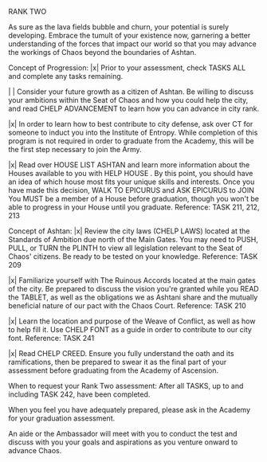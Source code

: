 RANK TWO

As sure as the lava fields bubble and churn, your potential is surely
developing. Embrace the tumult of your existence now, garnering a better
understanding of the forces that impact our world so that you may
advance the workings of Chaos beyond the boundaries of Ashtan.

Concept of Progression:
|x| Prior to your assessment, check TASKS ALL and complete any tasks
remaining.

| | Consider your future growth as a citizen of Ashtan. Be willing to
discuss your ambitions within the Seat of Chaos and how you could help
the city, and read CHELP ADVANCEMENT to learn how you can advance in
city rank.

|x| In order to learn how to best contribute to city defense, ask over
CT for someone to induct you into the Institute of Entropy. While
completion of this program is not required in order to graduate from the
Academy, this will be the first step necessary to join the Army.

|x| Read over HOUSE LIST ASHTAN and learn more information about the
Houses available to you with HELP HOUSE <Housename>. By this point, you
should have an idea of which house most fits your unique skills and
interests. Once you have made this decision, WALK TO EPICURUS and ASK
EPICURUS to JOIN <House> You MUST be a member of a House before
graduation, though you won't be able to progress in your House until you
graduate. 
Reference: TASK 211, 212, 213

Concept of Ashtan:
|x| Review the city laws (CHELP LAWS) located at the Standards of
Ambition due north of the Main Gates. You may need to PUSH, PULL, or
TURN the PLINTH to view all legislation relevant to the Seat of Chaos'
citizens. Be ready to be tested on your knowledge. 
Reference: TASK 209

|x| Familiarize yourself with The Ruinous Accords located at the main
gates of the city. Be prepared to discuss the vision you're granted
while you READ the TABLET, as well as the obligations we as Ashtani
share and the mutually beneficial nature of our pact with the Chaos
Court. Reference: 
TASK 210

|x| Learn the location and purpose of the Weave of Conflict, as well as
how to help fill it. Use CHELP FONT as a guide in order to contribute to
our city font. Reference: TASK 241

|x| Read CHELP CREED. Ensure you fully understand the oath and its
ramifications, then be prepared to swear it as the final part of your
assessment before graduating from the Academy of Ascension.

When to request your Rank Two assessment: After all TASKS, up to and
including TASK 242, have been completed.

When you feel you have adequately prepared, please ask in the Academy
for your graduation assessment.

An aide or the Ambassador will meet with you to conduct the test and
discuss with you your goals and aspirations as you venture onward to
advance Chaos.

